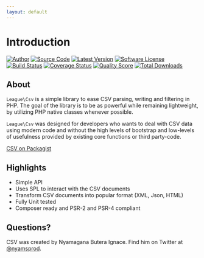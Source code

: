 ```yaml
---
layout: default
---
```


# Introduction

[![Author](http://img.shields.io/badge/author-@nyamsprod-blue.svg?style=flat-square)](https://twitter.com/nyamsprod)
[![Source Code](http://img.shields.io/badge/source-league/csv-blue.svg?style=flat-square)](https://github.com/thephpleague/csv)
[![Latest Version](https://img.shields.io/github/release/thephpleague/csv.svg?style=flat-square)](https://github.com/thephpleague/csv/releases)
[![Software License](https://img.shields.io/badge/license-MIT-brightgreen.svg?style=flat-square)](LICENSE.md)<br>
[![Build Status](https://img.shields.io/travis/thephpleague/csv/master.svg?style=flat-square)](https://travis-ci.org/thephpleague/csv)
[![Coverage Status](https://img.shields.io/scrutinizer/coverage/g/thephpleague/csv.svg?style=flat-square)](https://scrutinizer-ci.com/g/thephpleague/csv/code-structure)
[![Quality Score](https://img.shields.io/scrutinizer/g/thephpleague/csv.svg?style=flat-square)](https://scrutinizer-ci.com/g/thephpleague/csv)
[![Total Downloads](https://img.shields.io/packagist/dt/league/csv.svg?style=flat-square)](https://packagist.org/packages/league/csv)

## About

`League\Csv` is a simple library to ease CSV parsing, writing and filtering in
PHP. The goal of the library is to be as powerful while remaining lightweight,
by utilizing PHP native classes whenever possible.

`League\Csv` was designed for developers who wants to deal with CSV data using
modern code and without the high levels of bootstrap and low-levels of
usefulness provided by existing core functions or third party-code.

[CSV on Packagist](https://packagist.org/packages/league/csv)

## Highlights

* Simple API
* Uses SPL to interact with the CSV documents
* Transform CSV documents into popular format (XML, Json, HTML)
* Fully Unit tested
* Composer ready and PSR-2 and PSR-4 compliant

## Questions?

CSV was created by Nyamagana Butera Ignace. Find him on Twitter at [@nyamsprod](https://twitter.com/nyamsprod).
